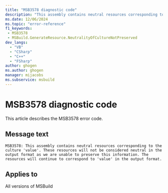 ```yaml
---
title: "MSB3578 diagnostic code"
description: "This assembly contains neutral resources corresponding to the culture 'value'. These resources will not be considered neutral in the output format as we are unable to preserve this information. The resources will continue to correspond to 'value' in the output format."
ms.date: 12/06/2024
ms.topic: "error-reference"
f1_keywords:
 - MSB3578
 - MSBuild.GenerateResource.NeutralityOfCultureNotPreserved
dev_langs:
  - "VB"
  - "CSharp"
  - "C++"
  - "FSharp"
author: ghogen
ms.author: ghogen
manager: mijacobs
ms.subservice: msbuild
---
```


# MSB3578 diagnostic code

<!-- :::ErrorDefinitionDescription::: -->
<!-- :::editable-content name="introDescription"::: -->
This article describes the MSB3578 error code.
<!-- :::editable-content-end::: -->

## Message text

`MSB3578: This assembly contains neutral resources corresponding to the culture 'value'. These resources will not be considered neutral in the output format as we are unable to preserve this information. The resources will continue to correspond to 'value' in the output format.`

<!-- :::editable-content name="postOutputDescription"::: -->
<!--
{StrBegin="MSB3578: "}
-->
<!-- :::editable-content-end::: -->
<!-- :::ErrorDefinitionDescription-end::: -->

## Applies to

All versions of MSBuild
